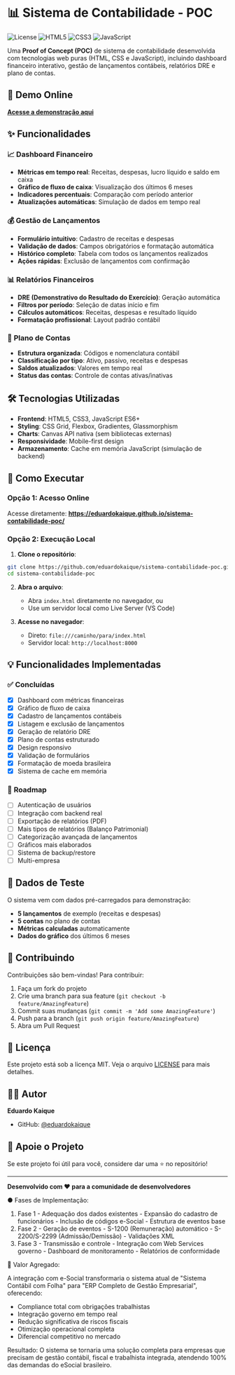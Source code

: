 # 📊 Sistema de Contabilidade - POC

![License](https://img.shields.io/badge/license-MIT-blue.svg)
![HTML5](https://img.shields.io/badge/html5-%23E34F26.svg?style=flat&logo=html5&logoColor=white)
![CSS3](https://img.shields.io/badge/css3-%231572B6.svg?style=flat&logo=css3&logoColor=white)
![JavaScript](https://img.shields.io/badge/javascript-%23323330.svg?style=flat&logo=javascript&logoColor=%23F7DF1E)

Uma **Proof of Concept (POC)** de sistema de contabilidade desenvolvida com tecnologias web puras (HTML, CSS e JavaScript), incluindo dashboard financeiro interativo, gestão de lançamentos contábeis, relatórios DRE e plano de contas.

## 🚀 Demo Online

**[Acesse a demonstração aqui](https://eduardokaique.github.io/sistema-contabilidade-poc/)**

## ✨ Funcionalidades

### 📈 **Dashboard Financeiro**
- **Métricas em tempo real**: Receitas, despesas, lucro líquido e saldo em caixa
- **Gráfico de fluxo de caixa**: Visualização dos últimos 6 meses
- **Indicadores percentuais**: Comparação com período anterior
- **Atualizações automáticas**: Simulação de dados em tempo real

### 💰 **Gestão de Lançamentos**
- **Formulário intuitivo**: Cadastro de receitas e despesas
- **Validação de dados**: Campos obrigatórios e formatação automática
- **Histórico completo**: Tabela com todos os lançamentos realizados
- **Ações rápidas**: Exclusão de lançamentos com confirmação

### 📊 **Relatórios Financeiros**
- **DRE (Demonstrativo do Resultado do Exercício)**: Geração automática
- **Filtros por período**: Seleção de datas início e fim
- **Cálculos automáticos**: Receitas, despesas e resultado líquido
- **Formatação profissional**: Layout padrão contábil

### 🏦 **Plano de Contas**
- **Estrutura organizada**: Códigos e nomenclatura contábil
- **Classificação por tipo**: Ativo, passivo, receitas e despesas
- **Saldos atualizados**: Valores em tempo real
- **Status das contas**: Controle de contas ativas/inativas

## 🛠️ Tecnologias Utilizadas

- **Frontend**: HTML5, CSS3, JavaScript ES6+
- **Styling**: CSS Grid, Flexbox, Gradientes, Glassmorphism
- **Charts**: Canvas API nativa (sem bibliotecas externas)
- **Responsividade**: Mobile-first design
- **Armazenamento**: Cache em memória JavaScript (simulação de backend)

## 🚀 Como Executar

### Opção 1: Acesso Online
Acesse diretamente: **https://eduardokaique.github.io/sistema-contabilidade-poc/**

### Opção 2: Execução Local

1. **Clone o repositório**:
```bash
git clone https://github.com/eduardokaique/sistema-contabilidade-poc.git
cd sistema-contabilidade-poc
```

2. **Abra o arquivo**:
   - Abra `index.html` diretamente no navegador, ou
   - Use um servidor local como Live Server (VS Code)

3. **Acesse no navegador**:
   - Direto: `file:///caminho/para/index.html`
   - Servidor local: `http://localhost:8000`

## 💡 Funcionalidades Implementadas

### ✅ **Concluídas**
- [x] Dashboard com métricas financeiras
- [x] Gráfico de fluxo de caixa
- [x] Cadastro de lançamentos contábeis
- [x] Listagem e exclusão de lançamentos
- [x] Geração de relatório DRE
- [x] Plano de contas estruturado
- [x] Design responsivo
- [x] Validação de formulários
- [x] Formatação de moeda brasileira
- [x] Sistema de cache em memória

### 🔄 **Roadmap**
- [ ] Autenticação de usuários
- [ ] Integração com backend real
- [ ] Exportação de relatórios (PDF)
- [ ] Mais tipos de relatórios (Balanço Patrimonial)
- [ ] Categorização avançada de lançamentos
- [ ] Gráficos mais elaborados
- [ ] Sistema de backup/restore
- [ ] Multi-empresa

## 🧪 Dados de Teste

O sistema vem com dados pré-carregados para demonstração:

- **5 lançamentos** de exemplo (receitas e despesas)
- **5 contas** no plano de contas
- **Métricas calculadas** automaticamente
- **Dados do gráfico** dos últimos 6 meses

## 🤝 Contribuindo

Contribuições são bem-vindas! Para contribuir:

1. Faça um fork do projeto
2. Crie uma branch para sua feature (`git checkout -b feature/AmazingFeature`)
3. Commit suas mudanças (`git commit -m 'Add some AmazingFeature'`)
4. Push para a branch (`git push origin feature/AmazingFeature`)
5. Abra um Pull Request

## 📝 Licença

Este projeto está sob a licença MIT. Veja o arquivo [LICENSE](LICENSE) para mais detalhes.

## 👨‍💻 Autor

**Eduardo Kaique**
- GitHub: [@eduardokaique](https://github.com/eduardokaique)

## 🌟 Apoie o Projeto

Se este projeto foi útil para você, considere dar uma ⭐ no repositório!

---

**Desenvolvido com ❤️ para a comunidade de desenvolvedores**


● Fases de Implementação:

  1. Fase 1 - Adequação dos dados existentes
    - Expansão do cadastro de funcionários
    - Inclusão de códigos e-Social
    - Estrutura de eventos base
  2. Fase 2 - Geração de eventos
    - S-1200 (Remuneração) automático
    - S-2200/S-2299 (Admissão/Demissão)
    - Validações XML
  3. Fase 3 - Transmissão e controle
    - Integração com Web Services governo
    - Dashboard de monitoramento
    - Relatórios de conformidade

  🔮 Valor Agregado:

  A integração com e-Social transformaria o sistema atual de "Sistema Contábil com Folha" para "ERP Completo de Gestão Empresarial",  
  oferecendo:

  - Compliance total com obrigações trabalhistas
  - Integração governo em tempo real
  - Redução significativa de riscos fiscais
  - Otimização operacional completa
  - Diferencial competitivo no mercado

  Resultado: O sistema se tornaria uma solução completa para empresas que precisam de gestão contábil, fiscal e trabalhista integrada,
   atendendo 100% das demandas do eSocial brasileiro.